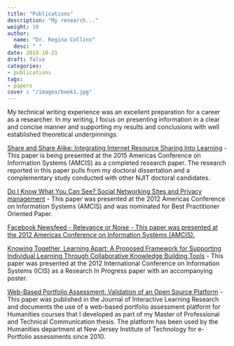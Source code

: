 ```yaml
---
title: "Publications"
description: "My research..."
weight: 10
author:
  name: "Dr. Regina Collins"
  desc: " "
date: 2018-10-21
draft: false
categories:
- publications
tags:
- papers
cover : "/images/book1.jpg"
---
```

My technical writing experience was an excellent preparation for a career as a researcher. In my writing, I focus on presenting information in a clear and concise manner and supporting my results and conclusions with well established theoretical underpinnings.
<p>
<a href="/publication/Share Alike.pdf">Share and Share Alike: Integrating Internet Resource Sharing Into Learning</a> - This paper is being presented at the 2015 Americas Conference on Information Systems (AMCIS) as a completed research paper. The research reported in this paper pulls from my doctoral dissertation and a complementary study conducted with other NJIT doctoral candidates.
<p>
<a href="/publication/Do I Know What You Can See.pdf">Do I Know What You Can See? Social Networking Sites and Privacy management</a> - This paper was presented at the 2012 Americas Conference on Information Systems (AMCIS) and was nominated for Best Practitioner Oriented Paper.
<p>
<a href="/publication/Facebook Newsfeed.pdf">Facebook Newsfeed - Relevance or Noise - This paper was presented at the 2012 Americas Conference on Information Systems (AMCIS).
<p>
<a href="/publication/Hybrid Framework.pdf">Knowing Together, Learning Apart: A Proposed Framework for Supporting Individual Learning Through Collaborative Knowledge Building Tools</a> - This paper was presented at the 2012 International Conference on Information Systems (ICIS) as a Research In Progress paper with an accompanying poster.
<p>
<a href="/publication/Webpaa.pdf">Web-Based Portfolio Assessment: Validation of an Open Source Platform</a> - This paper was published in the Journal of Interactive Learning Research and documents the use of a web-based portfolio assessment platform for Humanities courses that I developed as part of my Master of Professional and Technical Communication thesis. The platform has been used by the Humanities department at New Jersey Institute of Technology for e-Portfolio assessments since 2010.
